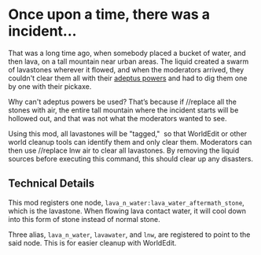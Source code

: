# Once upon a time, there was a incident...
That was a long time ago, when somebody placed a bucket of water, and then lava, on a tall mountain near urban areas. The liquid created a swarm of lavastones wherever it flowed, and when the moderators arrived, they couldn't clear them all with their [adeptus powers](https://content.minetest.net/packages/sfan5/worldedit/)<!-- Well, even Morax, the Geo Archon, cannot help... --> and had to dig them one by one with their pickaxe.

Why can't adeptus powers be used? That’s because if //replace all the stones with air, the entire tall mountain where the incident starts will be hollowed out, and that was not what the moderators wanted to see.

Using this mod, all lavastones will be "tagged,"  so that WorldEdit or other world cleanup tools can identify them and only clear them. Moderators can then use //replace lnw air to clear all lavastones. By removing the liquid sources before executing this command, this should clear up any disasters.

## Technical Details
This mod registers one node, `lava_n_water:lava_water_aftermath_stone`, which is the lavastone. When flowing lava contact water, it will cool down into this form of stone instead of normal stone.

Three alias, `lava_n_water`, `lavawater`, and `lnw`, are registered to point to the said node. This is for easier cleanup with WorldEdit.
